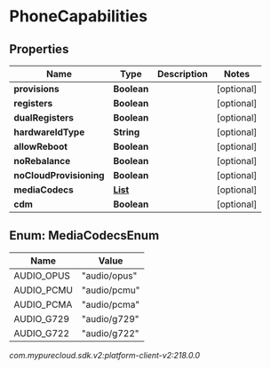 # PhoneCapabilities


## Properties

| Name | Type | Description | Notes |
| ------------ | ------------- | ------------- | ------------- |
| **provisions** | **Boolean** |  |  [optional] |
| **registers** | **Boolean** |  |  [optional] |
| **dualRegisters** | **Boolean** |  |  [optional] |
| **hardwareIdType** | **String** |  |  [optional] |
| **allowReboot** | **Boolean** |  |  [optional] |
| **noRebalance** | **Boolean** |  |  [optional] |
| **noCloudProvisioning** | **Boolean** |  |  [optional] |
| **mediaCodecs** | [**List<MediaCodecsEnum>**](#Enum--MediaCodecsEnum) |  |  [optional] |
| **cdm** | **Boolean** |  |  [optional] |


## Enum: MediaCodecsEnum

| Name | Value |
| ---- | ----- |
| AUDIO_OPUS | &quot;audio/opus&quot; |
| AUDIO_PCMU | &quot;audio/pcmu&quot; |
| AUDIO_PCMA | &quot;audio/pcma&quot; |
| AUDIO_G729 | &quot;audio/g729&quot; |
| AUDIO_G722 | &quot;audio/g722&quot; |




_com.mypurecloud.sdk.v2:platform-client-v2:218.0.0_
